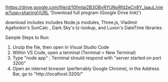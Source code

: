 [https://drive.google.com/file/d/10fmIai2B3OBvRYUNoRfd2eCn8Y_laauL/view?usp=sharing](URL 'Download full program (Google Drive link)')

download includes includes Node.js modules, Three.js, Vladimir Agafonkin's SunCalc , Dark Sky's tz-lookup, and Luxon's DateTime libraries

Sample Steps to Run:
1. Unzip the file, then open in Visual Studio Code
2. Within VS Code, open a terminal (Terminal > New Terminal)
3. Type "node app" ; Terminal should respond with "server started on port 3200"
4. Open an internet browser (perferrably Google Chrome), in the Address Bar, go to "http://localhost:3200/"
